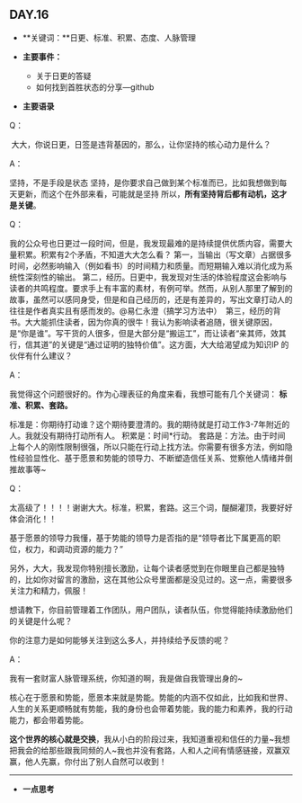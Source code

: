 ## DAY.16
+ **关键词：**日更、标准、积累、态度、人脉管理
+ **主要事件：**
    + 关于日更的答疑
    + 如何找到首胜状态的分享—github
    
+ **主要语录**

Q：

 大大，你说日更，日签是违背基因的，那么，让你坚持的核心动力是什么？

A：

坚持，不是手段是状态
坚持，是你要求自己做到某个标准而已，比如我想做到每天更新，而这个在外部来看，可能就是坚持
所以，**所有坚持背后都有动机，这才是关键**。

Q：

我的公众号也日更过一段时间，但是，我发现最难的是持续提供优质内容，需要大量积累。积累有2个矛盾，不知道大大怎么看？
第一，当输出（写文章）占据很多时间，必然影响输入（例如看书）的时间精力和质量。而短期输入难以消化成为系统性深刻性的输出。
第二，经历。日更中，我发现对生活的体验程度这会影响与读者的共鸣程度。要求手上有丰富的素材，有例可举。然而，从别人那里了解到的故事，虽然可以感同身受，但是和自己经历的，还是有差异的，写出文章打动人的往往是作者真实且有感而发的。@易仁永澄（搞学习方法中） 
第三，经历的背书。大大能抓住读者，因为你真的很牛！我认为影响读者追随，很关键原因，是“你是谁”。写干货的人很多，但是大部分是“搬运工”，而让读者“亲其师，效其行，信其道”的关键是“通过证明的独特价值”。这方面，大大给渴望成为知识IP 的伙伴有什么建议？

A：

我觉得这个问题很好的。作为心理表征的角度来看，我想可能有几个关键词：
**标准、积累、套路。**

标准是：你期待打动谁？这个期待要澄清的。我的期待就是打动工作3-7年附近的人。我就没有期待打动所有人。
积累是：时间*行动。
套路是：方法。由于时间上每个人的刚性限制很强，所以只能在行动上找方法。你需要有很多方法，例如隐性经验显性化、基于愿景和势能的领导力、不断塑造信任关系、觉察他人情绪并倒推故事等~

Q：

太高级了！！！！谢谢大大。标准，积累，套路。这三个词，醍醐灌顶，我要好好体会消化！！

基于愿景的领导力我懂，基于势能的领导力是否指的是“领导者比下属更高的职位，权力，和调动资源的能力？”

另外，大大，我发现你特别擅长激励，让每个读者感觉到在你眼里自己都是独特的，比如你对留言的激励，这在其他公众号里面都是没见过的。这一点，需要很多关注力和精力，佩服！

想请教下，你目前管理着工作团队，用户团队，读者队伍，你觉得能持续激励他们的关键是什么呢？

你的注意力是如何能够关注到这么多人，并持续给予反馈的呢？

A：

我有一套财富人脉管理系统，你知道的啊，我是做自我管理出身的~

核心在于愿景和势能，愿景本来就是势能。势能的内涵不仅如此，比如我和世界、人生的关系更顺畅就有势能，我的身份也会带着势能，我的能力和素养，我的行动能力，都会带着势能。

**这个世界的核心就是交换**，我从小白的阶段过来，我知道重视和信任的力量~我想把我会的给那些跟我同频的人~我也并没有套路，人和人之间有情感链接，双赢双赢，他人先赢，你付出了别人自然可以收到！

-----------



+ **一点思考**